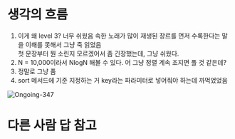 # 생각의 흐름
1. 이게 왜 level 3? 너무 쉬웠음
속한 노래가 많이 재생된 장르를 먼저 수록한다는 말을 이해를 못해서 그냥 죽 읽었음<br>
첫 문장부터 뭔 소린지 모르겠어서 좀 긴장했는데, 그냥 쉬웠다.
1. N = 10,000이라서 NlogN 해볼 수 있다. 어 그냥 정렬 계속 조지면 풀 것 같은데?
2. 정말로 그냥 품
3. sort 메서드에 기준 지정하는 거 key라는 파라미터로 넣어줘야 하는데 까먹었었음

![Ongoing-347](https://github.com/user-attachments/assets/ef2b59a6-6680-4c16-bca7-c285bd7af914)

# 다른 사람 답 참고

